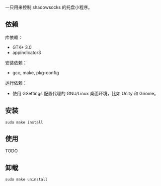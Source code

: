 一只用来控制 shadowsocks 的托盘小程序。

## 依赖

库依赖：
- GTK+ 3.0
- appindicator3

安装依赖：
- gcc, make, pkg-config

运行依赖：
- 使用 GSettings 配置代理的 GNU/Linux 桌面环境，比如 Unity 和 Gnome。

## 安装

    sudo make install

## 使用

TODO

## 卸载

    sudo make uninstall

